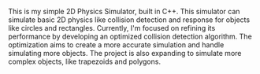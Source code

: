 This is my simple 2D Physics Simulator, built in C++. 
This simulator can simulate basic 2D physics like collision detection and response for objects like circles and rectangles. 
Currently, I'm focused on refining its performance by developing an optimized collision detection algorithm. 
The optimization aims to create a more accurate simulation and handle simulating more objects. 
The project is also expanding to simulate more complex objects, like trapezoids and polygons. 
